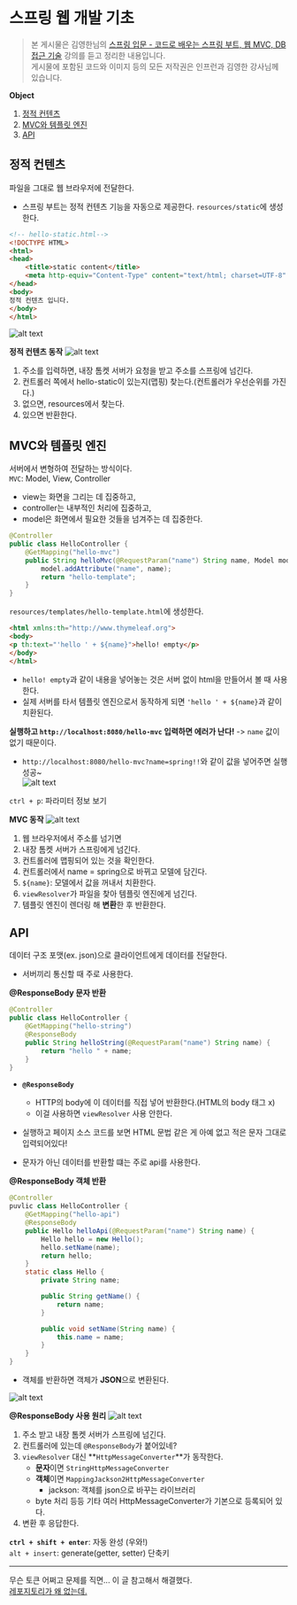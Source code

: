 # 스프링 웹 개발 기초
> 본 게시물은 김영한님의 [스프링 입문 - 코드로 배우는 스프링 부트, 웹 MVC, DB 접근 기술](https://www.inflearn.com/course/%EC%8A%A4%ED%94%84%EB%A7%81-%EC%9E%85%EB%AC%B8-%EC%8A%A4%ED%94%84%EB%A7%81%EB%B6%80%ED%8A%B8/dashboard) 강의를 듣고 정리한 내용입니다.  
게시물에 포함된 코드와 이미지 등의 모든 저작권은 인프런과 김영한 강사님께 있습니다.

**Object**
1. [정적 컨텐츠](#정적-컨텐츠)
2. [MVC와 템플릿 엔진](#mvc와-템플릿-엔진)
3. [API](#api)

## 정적 컨텐츠
파일을 그대로 웹 브라우저에 전달한다.
- 스프링 부트는 정적 컨텐츠 기능을 자동으로 제공한다.
`resources/static`에 생성한다.   
```html
<!-- hello-static.html-->
<!DOCTYPE HTML>
<html>
<head>
    <title>static content</title>
    <meta http-equiv="Content-Type" content="text/html; charset=UTF-8" />
</head>
<body>
정적 컨텐츠 입니다.
</body>
</html> 
```   
![alt text](img/web_1.png)

**정적 컨텐츠 동작**
![alt text](img/web_2.png)
1. 주소를 입력하면, 내장 톰켓 서버가 요청을 받고 주소를 스프링에 넘긴다.
2. 컨트롤러 쪽에서 hello-static이 있는지(맵핑) 찾는다.(컨트롤러가 우선순위를 가진다.)
3. 없으면, resources에서 찾는다.
4. 있으면 반환한다.

## MVC와 템플릿 엔진
서버에서 변형하여 전달하는 방식이다.   
`MVC`: Model, View, Controller   
- view는 화면을 그리는 데 집중하고,
- controller는 내부적인 처리에 집중하고, 
- model은 화면에서 필요한 것들을 넘겨주는 데 집중한다.
```java
@Controller
public class HelloController {
    @GetMapping("hello-mvc")
    public String helloMvc(@RequestParam("name") String name, Model model) {
        model.addAttribute("name", name);
        return "hello-template";
    }
}
```
`resources/templates/hello-template.html`에 생성한다.
```html
<html xmlns:th="http://www.thymeleaf.org">
<body>
<p th:text="'hello ' + ${name}">hello! empty</p>
</body>
</html>
```
- `hello! empty`과 같이 내용을 넣어놓는 것은 서버 없이 html을 만들어서 볼 때 사용한다.
- 실제 서버를 타서 템플릿 엔진으로서 동작하게 되면 `'hello ' + ${name}`과 같이 치환된다.

**실행하고 `http://localhost:8080/hello-mvc` 입력하면 에러가 난다!** -> `name` 값이 없기 때문이다.
- `http://localhost:8080/hello-mvc?name=spring!!`와 같이 값을 넣어주면 실행 성공~   
![alt text](img/web_3.png)

`ctrl + p`: 파라미터 정보 보기

**MVC 동작**
![alt text](img/web_4.png)
1. 웹 브라우저에서 주소를 넘기면
2. 내장 톰켓 서버가 스프링에게 넘긴다.
3. 컨트롤러에 맵핑되어 있는 것을 확인한다.
4. 컨트롤러에서 name = spring으로 바뀌고 모델에 담긴다.
5. `${name}`: 모델에서 값을 꺼내서 치환한다.
6. `viewResolver`가 파일을 찾아 템플릿 엔진에게 넘긴다. 
7. 템플릿 엔진이 렌더링 해 **변환**한 후 반환한다.


## API
데이터 구조 포맷(ex. json)으로 클라이언트에게 데이터를 전달한다.
- 서버끼리 통신할 때 주로 사용한다.

**@ResponseBody 문자 반환**
```java
@Controller
public class HelloController {
    @GetMapping("hello-string")
    @ResponseBody
    public String helloString(@RequestParam("name") String name) {
        return "hello " + name;
    }
}
```
- **`@ResponseBody`**
  - HTTP의 body에 이 데이터를 직접 넣어 반환한다.(HTML의 body 태그 x)
  - 이걸 사용하면 `viewResolver` 사용 안한다.
- 실행하고 페이지 소스 코드를 보면 HTML 문법 같은 게 아예 없고 적은 문자 그대로 입력되어있다!

- 문자가 아닌 데이터를 반환할 떄는 주로 api를 사용한다.

**@ResponseBody 객체 반환**
```java
@Controller
puvlic class HelloController {
    @GetMapping("hello-api")
    @ResponseBody
    public Hello helloApi(@RequestParam("name") String name) {
        Hello hello = new Hello();
        hello.setName(name);
        return hello;
    }
    static class Hello {
        private String name;

        public String getName() {
            return name;
        }

        public void setName(String name) {
            this.name = name;
        }
    }
}
```
- 객체를 반환하면 객체가 **JSON**으로 변환된다.

![alt text](img/web_5.png)
  
**@ResponseBody 사용 원리**
![alt text](img/web_6.png)   
1. 주소 받고 내장 톰켓 서버가 스프링에 넘긴다.
2. 컨트롤러에 있는데 `@ResponseBody`가 붙어있네?
3. `viewResolver` 대신 **`HttpMessageConverter`**가 동작한다.
   - **문자**이면 `StringHttpMessageConverter`
   - **객체**이면 `MappingJackson2HttpMessageConverter`
     - jackson: 객체를 json으로 바꾸는 라이브러리
   - byte 처리 등등 기타 여러 HttpMessageConverter가 기본으로 등록되어 있다.
4. 변환 후 응답한다.


**`ctrl + shift + enter`**: 자동 완성 (우와!)   
`alt + insert`: generate(getter, setter) 단축키

---
무슨 토큰 어쩌고 문제를 직면... 이 글 참고해서 해결했다.   
[레포지토리가 왜 없는데.](https://velog.io/@minsoo1430/Git-repository-Not-Found-%EC%97%90%EB%9F%AC-%ED%95%B4%EA%B2%B0-%EB%B0%A9%EB%B2%95)